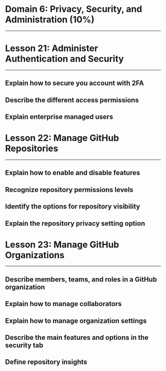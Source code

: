 # Domain 6: Privacy, Security, and Administration (10%)
---
# Lesson 21: Administer Authentication and Security
---
## Explain how to secure you account with 2FA

## Describe the different access permissions

## Explain enterprise managed users

# Lesson 22: Manage GitHub Repositories
---
## Explain how to enable and disable features
## Recognize repository permissions levels
## Identify the options for repository visibility
## Explain the repository privacy setting option

# Lesson 23: Manage GitHub Organizations
---
## Describe members, teams, and roles in a GitHub organization
## Explain how to manage collaborators
## Explain how to manage organization settings
## Describe the main features and options in the security tab
## Define repository insights
